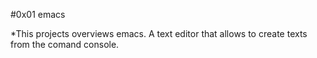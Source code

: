 #0x01 emacs

*This projects overviews emacs. A text editor that allows to create texts from the comand console.
